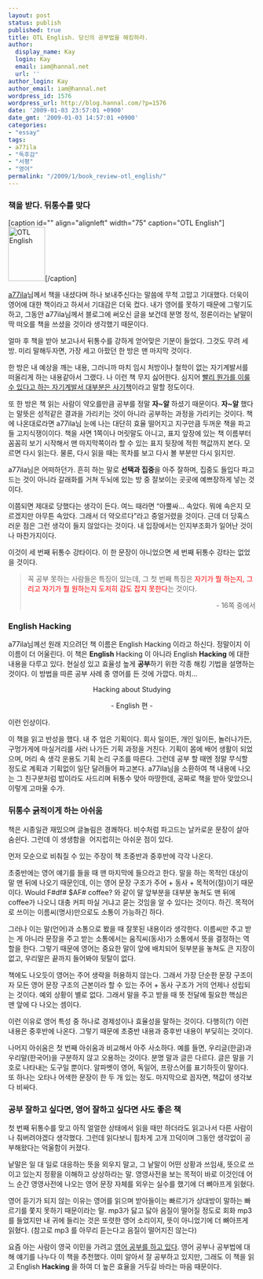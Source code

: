 ```yaml
---
layout: post
status: publish
published: true
title: OTL English. 당신의 공부법을 해킹하라.
author:
  display_name: Kay
  login: Kay
  email: iam@hannal.net
  url: ''
author_login: Kay
author_email: iam@hannal.net
wordpress_id: 1576
wordpress_url: http://blog.hannal.com/?p=1576
date: '2009-01-03 23:57:01 +0900'
date_gmt: '2009-01-03 14:57:01 +0900'
categories:
- "essay"
tags:
- a77ila
- "독후감"
- "서평"
- "영어"
permalink: "/2009/1/book_review-otl_english/"
---
```

<h3>책을 받다. 뒤통수를 맞다</h3>
<p>[caption id="" align="alignleft" width="75" caption="OTL English"]<a href="http://www.aladdin.co.kr/shop/wproduct.aspx?ISBN=8981601119&amp;ttbkey=ttbloathing2023003&amp;COPYPaper=1"><img title="OTL English" src="http://image.aladdin.co.kr/coveretc/book/coveroff/8981601119_1.jpg" alt="OTL English" width="75" height="110" /></a>[/caption]</p>
<p><a href="http://blog.lawfully.kr">a77ila</a>님께서 책을 내셨다며 하나 보내주신다는 말씀에 무척 고맙고 기대했다. 더욱이 영어에 대한 책이라고 하셔서 기대감은 더욱 컸다. 내가 영어를 못하기 때문에 그렇기도 하고, 그동안 a77ila님께서 블로그에 써오신 글을 보건데 분명 정석, 정론이라는 낱말이 딱 떠오를 책을 쓰셨을 것이라 생각했기 때문이다.</p>
<p style="text-align: left;">얼마 후 책을 받아 보고나서 뒤통수를 강하게 얻어맞은 기분이 들었다. 그것도 무려 세 방. 미리 말해두자면, 가장 세고 아팠던 한 방은 맨 마지막 것이다.</p>
<p style="text-align: left;">한 방은 내 예상을 깨는 내용, 그러니까 마치 임시 처방이나 철학이 없는 자기계발서를 떠올리게 하는 내용같아서 그랬다. 나 이런 책 무지 싫어한다. 심지어 <a href="http://me2day.net/-_-/2008/12/30#23:14:34">빨리 뭔가를 이룰 수 있다고 하는 자기계발서 대부분은 사기책</a>이라고 말할 정도이다.</p>
<p>또 한 방은 책 읽는 사람이 약오를만큼 공부를 정말 <strong>자~알</strong> 하셨기 때문이다. <strong>자~알</strong> 했다는 말뜻은 성적같은 결과을 가리키는 것이 아니라 공부하는 과정을 가리키는 것이다. 책에 나온대로라면 a77ila님 눈에 나는 대단히 효율 떨어지고 지구만큼 두꺼운 책을 파고들 고지식쟁이이다. 책을 사면 1쪽이나 머릿말도 아니고, 표지 앞장에 있는 책 이름부터 꼼꼼히 보기 시작해서 맨 마지막쪽이라 할 수 있는 표지 뒷장에 적힌 책값까지 본다. 모르면 다시 읽는다. 물론, 다시 읽을 때는 목차를 보고 다시 볼 부분만 다시 읽지만.</p>
<p>a77ila님은 어떠하던가. 흔히 하는 말로 <strong>선택과 집중</strong>을 아주 잘하며, 집중도 들입다 파고드는 것이 아니라 갈래화를 거쳐 두뇌에 있는 방 중 잘보이는 곳곳에 예쁘장하게 넣는 것이다.</p>
<p>이쯤되면 제대로 당했다는 생각이 든다. 여느 때라면 “아뿔싸... 속았다. 뭐에 속은지 모르겠지만 아무튼 속았다. 그래서 더 약오르다”라고 중얼거렸을 것이다. 근데 더 당혹스러운 점은 그런 생각이 들지 않았다는 것이다. 내 입장에서는 인지부조화가 일어난 것이나 마찬가지이다.</p>
<p>이것이 세 번째 뒤통수 강타이다. 이 한 문장이 아니었으면 세 번째 뒤통수 강타는 없었을 것이다.</p>
<blockquote><p>꼭 공부 못하는 사람들은 특징이 있는데, 그 첫 번째 특징은 <span style="color: #ff0000;">자기가 뭘 하는지, 그리고 자기가 뭘 원하는지 도저히 감도 잡지 못한다</span>는 것이다.</p>
<p style="text-align: right;">- 16쪽 중에서</p>
</blockquote>
<h3>English Hacking</h3>
<p>a77ila님께선 원래 지으려던 책 이름은 English Hacking 이라고 하신다. 정말이지 이 이름이 더 어울린다. 이 책은 <strong>English</strong> Hacking 이 아니라 English <strong>Hacking</strong> 에 대한 내용을 다루고 있다. 현실성 있고 효율성 높게 <strong>공부</strong>하기 위한 각종 해킹 기법을 설명하는 것이다. 이 방법을 따른 공부 사례 중 영어를 든 것에 가깝다. 마치...</p>
<p style="text-align: center;">Hacking about Studying</p>
<p style="text-align: center;">- English 편 -</p>
<p>이런 인상이다.</p>
<p>이 책을 읽고 반성을 했다. 내 주 업은 기획이다. 회사 일이든, 개인 일이든, 놀러나가든, 구멍가게에 마실거리를 사러 나가든 기획 과정을 거친다. 기획이 몸에 배어 생활이 되었으며, 머리 속 생각 운용도 기획 논리 구조를 따른다. 그런데 공부 할 때엔 정말 무식할 정도로 계획과 기획없이 일단 달려들어 파고본다. a77ila님을 소환하여 책 내용에 나오는 그 친구분처럼 밥이라도 사드리며 뒤통수 맞아 마땅한데, 공짜로 책을 받아 맞았으니 이렇게 고마울 수가.</p>
<h3>뒤통수 긁적이게 하는 아쉬움</h3>
<p>책은 시종일관 재밌으며 글놀림은 경쾌하다. 비수처럼 파고드는 날카로운 문장이 살아 숨쉰다. 그런데 이 생생함을  어지럽히는 아쉬운 점이 있다.</p>
<p>먼저 모순으로 비춰질 수 있는 주장이 책 초중반과 중후반에 각각 나온다.</p>
<p>초중반에는 영어 얘기를 들을 때 맨 마지막에 들으라고 한다. 말을 하는 목적인 대상이 말 맨 뒤에 나오기 때문인데, 이는 영어 문장 구조가 주어 + 동사 + 목적어(절)이기 때문이다. Would F#df# $AF# coffee? 와 같이 말 앞부분을 대부분 놓쳐도 맨 뒤에 coffee가 나오니 대충 커피 마실 거냐고 묻는 것임을 알 수 있다는 것이다. 하긴. 목적어로 쓰이는 이름씨(명사)만으로도 소통이 가능하긴 하다.</p>
<p>그러나 이는 말(언어)과 소통으로 봤을 때 잘못된 내용이라 생각한다. 이름씨만 주고 받는 게 아니라 문장을 주고 받는 소통에서는 움직씨(동사)가 소통에서 뜻을 결정하는 역할을 한다. 그렇기 때문에 영어는 중요한 말이 앞에 배치되어 뒷부분을 놓쳐도 큰 지장이 없고, 우리말은 끝까지 들어봐야 뒷탈이 없다.</p>
<p>책에도 나오듯이 영어는 주어 생략을 허용하지 않는다. 그래서 가장 단순한 문장 구조이자 모든 영어 문장 구조의 근본이라 할 수 있는 주어 + 동사 구조가 거의 언제나 성립되는 것이다. 예외 상황이 별로 없다. 그래서 말을 주고 받을 때 뜻 전달에 필요한 핵심은 맨 앞에 다 나오는 셈이다.</p>
<p>이런 이유로 영어 특성 중 하나로 경제성이나 효율성을 말하는 것이다. 다행히(?) 이런 내용은 중후반에 나온다. 그렇기 때문에 초중반 내용과 중후반 내용이 부딪히는 것이다.</p>
<p>나머지 아쉬움은 첫 번째 아쉬움과 비교해서 아주 사소하다. 예를 들면, 우리글(한글)과 우리말(한국어)을 구분하지 않고 오용하는 것이다. 분명 말과 글은 다르다. 글은 말을 기호로 나타내는 도구일 뿐이다. 알파벳이 영어, 독일어, 프랑스어를 표기하듯이 말이다. 또 하나는 오타나 어색한 문장이 한 두 개 있는 정도. 마지막으로 꼽자면, 책값이 생각보다 비싸다.</p>
<h3>공부 잘하고 싶다면, 영어 잘하고 싶다면 사도 좋은 책</h3>
<p>첫 번째 뒤통수를 맞고 아직 얼얼한 상태에서 읽을 때만 하더라도 읽고나서 다른 사람이나 줘버려야겠다 생각했다. 그런데 읽다보니 힘차게 고개 끄덕이며 그동안 생각없이 공부해왔다는 억울함이 커졌다.</p>
<p>낱말은 일 대 일로 대응하는 뜻을 외우지 말고, 그 낱말이 어떤 상황과 쓰임새, 뜻으로 쓰이고 있는지 정황을 이해하고 상상하라는 말. 영영사전을 보는 목적이 바로 이것인데 어느 순간 영영사전에 나오는 영어 문장 자체를 외우는 실수를 했기에 더 뼈아프게 읽혔다.</p>
<p>영어 듣기가 되지 않는 이유는 영어를 읽으며 받아들이는 빠르기가 상대방이 말하는 빠르기를 쫓지 못하기 때문이라는 말. mp3가 닳고 닳아 음질이 떨어질 정도로 회화 mp3를 들었지만 내 귀에 들리는 것은 또렷한 영어 소리이지, 뜻이 아니었기에 더 뼈아프게 읽혔다. (참고로 mp3 를 아무리 듣는다고 음질이 떨어지진 않는다)</p>
<p>요즘 아는 사람이 영국 이민을 가려고 <a href="http://xrath.com/blog/entry/806">영어 공부를 하고 있다</a>. 영어 공부나 공부법에 대해 얘기를 나누다 이 책을 추천했다. 이미 알아서 잘 공부하고 있지만, 그래도 이 책을 읽고 English <strong>Hacking</strong> 을 하여 더 높은 효율을 거두길 바라는 마음 때문이다.</p>
